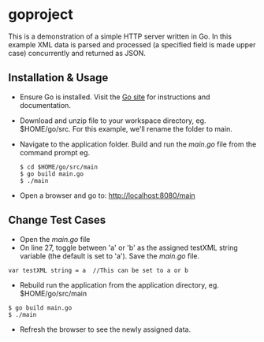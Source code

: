 # goproject
This is a demonstration of a simple HTTP server written in Go. In this example XML data is parsed and processed (a specified field is  made upper case) concurrently and returned as JSON.

## Installation & Usage
- Ensure Go is installed. Visit the [Go site](https://golang.org/doc/install) for instructions and documentation.

- Download and unzip file to your workspace directory, eg. $HOME/go/src.  For this example, we'll rename the folder to main.
- Navigate to the application folder. Build and run the *main.go* file from the command prompt eg.
  ```
  $ cd $HOME/go/src/main
  $ go build main.go
  $ ./main 
  ```
 - Open a browser and go to: [http://localhost:8080/main](http://localhost:8080/main)


## Change Test Cases
- Open the *main.go* file
- On line 27, toggle between 'a' or 'b' as the assigned testXML string variable (the default is set to 'a'). Save the *main.go* file.

```
var testXML string = a  //This can be set to a or b
```
- Rebuild run the application from the application directory, eg. $HOME/go/src/main
```
$ go build main.go
$ ./main
```
- Refresh the browser to see the newly assigned data.




